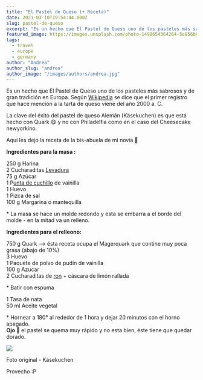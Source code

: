 ```yaml
---
title: "El Pastel de Queso (+ Receta)"
date: 2021-03-10T19:54:44.000Z
slug: pastel-de-queso
excerpt: "Es un hecho que El Pastel de Queso uno de los pasteles más sabrosos y de gran tradición en Europa. Según Wikipedia [https://es.wikipedia.org/wiki/Pastel_de_ques..."
featured_image: https://images.unsplash.com/photo-1498654364264-5e856b6bb047?crop=entropy&cs=tinysrgb&fit=max&fm=jpg&ixid=MnwxMTc3M3wwfDF8c2VhcmNofDV8fGNoZWVzZWNha2V8ZW58MHx8fHwxNjE5MzgyNjkz&ixlib=rb-1.2.1&q=80&w=2000
tags:
  - travel
  - europe
  - germany
author: "Andrea"
author_slug: "andrea"
author_image: "/images/authors/andrea.jpg"
---
```


Es un hecho que El Pastel de Queso uno de los pasteles más sabrosos y de gran tradición en Europa. Según [Wikipedia](https://es.wikipedia.org/wiki/Pastel_de_queso) se dice que el primer registro que hace mención a la tarta de queso viene del año 2000 a. C.

La clave del éxito del pastel de queso Alemán (Käsekuchen) es que está hecho con Quark 😋 y no con Philadelfia como en el caso del Cheesecake newyorkino.

Aquí les dejo la receta de la bis-abuela de mi novia 🤤

**Ingredientes para la masa :**  
  
250 g Harina  
2 Cucharaditas [Levadura](https://es.wikipedia.org/wiki/Levadura_qu%C3%ADmica)  
75 g Azúcar  
1 P[unta de cuchillo](https://de.wikipedia.org/wiki/Messerspitze#/media/Datei:Eine_Messerspitze_2.jpg) de vainilla  
1 Huevo  
1 Pizca de sal  
100 g Margarina o mantequilla  
  
\* La masa se hace un molde redondo y esta se embarra a el borde del molde - en la mitad va un relleno.  
  
**Ingredientes para el relleono:**

750 g Quark --> ésta receta ocupa el Magerquark que contine muy poca grasa (abajo de 10%)  
3 Huevo  
1 Paquete de polvo de pudín de vainilla  
100 g Azucar  
2 Cucharaditas de [ron](https://es.wikipedia.org/wiki/Ron) + cáscara de limón rallada  
  
\* Batir con espuma  
  
1 Tasa de nata  
50 ml Aceite vegetal  
  
\* Hornear a 180° al rededor de 1 hora y dejar 20 minutos con el horno apagado.  
**Ojo 👀** el pastel se quema muy rápido y no esta bien, éste tiene que quedar dorado.

![](/lavacacion/images/kaesekuchen.jpg)

Foto original - Käsekuchen

Provecho :P